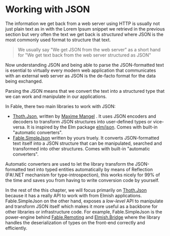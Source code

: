 # Working with JSON

The information we get back from a web server using HTTP is usually not just plain text as in with the Lorem Ipsum snippet we retrievd in the previous section but very often the text we get back is *structured* where JSON is the most commonly used format to structure that text.

> We usually say "We get JSON from the web server" as a short hand for "We get text back from the web server structured as JSON"

Now understanding JSON and being able to parse the JSON-formatted text is esential to virtually every modern web application that communicates with an external web server as JSON is the de-facto format for the data being exchanged.

Parsing the JSON means that we convert the text into a structured type that we can work and manipulate in our applications.

In Fable, there two main libraries to work with JSON:
 - [Thoth.Json](https://mangelmaxime.github.io/Thoth/json/v3.html), written by [Maxime Mangel](https://github.com/MangelMaxime) . It uses JSON encoders and decoders to transform JSON structures into user-defined types or vice-versa. It is inspired by the Elm package [elm/json](https://package.elm-lang.org/packages/elm/json/latest/). Comes with built-in "automatic converters".
 - [Fable.SimpleJson](https://github.com/Zaid-Ajaj/Fable.SimpleJson) written by yours truely. It converts JSON-formatted text itself into a JSON structure that can be manipulated, searched and transformed into other structures. Comes with built-in "automatic converters".

Automatic converters are used to let the library transform the JSON-formatted text into typed entities automatically by means of Reflection (F#/.NET mechanism for type-introspection), this works nicely for 99% of the time and saves you from having to write conversion code by yourself.

In the rest of the this chapter, we will focus primarily on [Thoth.Json](https://mangelmaxime.github.io/Thoth/json/v3.html) because it has a really API to work with from Elmish applications. Fable.SimpleJson on the other hand, exposes a *low-level* API to manipulate and transform JSON itself which makes it more useful as a backbone for other libraries or infrastructure code. For example, Fable.SimpleJson is the power-engine behind [Fable.Remoting](https://github.com/Zaid-Ajaj/Fable.Remoting) and [Elmish.Bridge](https://github.com/Nhowka/Elmish.Bridge) where the library handles the deserialization of types on the front-end correctly and efficiently.